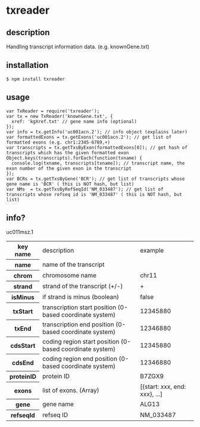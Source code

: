 txreader
=========

description
------------
Handling transcript information data.
(e.g. knownGene.txt)

installation
-------------

    $ npm install txreader

usage
------
    var TxReader = require('txreader');
    var tx = new TxReader('knownGene.txt', {
      xref: 'kgXref.txt' // gene name info (optional)
    });
    var info = tx.getInfo('uc001acn.2'); // info object (explains later)
    var formattedExons = tx.getExons('uc001acn.2'); // get list of formatted exons (e.g. chr1:2345-6789,+)
    var transcripts = tx.getTxsByExon(formattedExons[0]); // get hash of transcripts which has the given formatted exon
    Object.keys(transcripts).forEach(function(txname) {
      console.log(txname, transcripts[txname]); // transcript name, the exon number of the given exon in the transcript
    });
    var BCRs = tx.getTxsByGene('BCR'); // get list of transcripts whose gene name is 'BCR' ( this is NOT hash, but list)
    var NMs  = tx.getTxsByRefSeqId('NM_033487'); // get list of transcripts whose refseq id is 'NM_033487' ( this is NOT hash, but list)

info?
------

<table>
<tr><th>key name</th>
<td>description</td>
<td>example</td></tr>

<tr><th>name</th>
<td>name of the transcript</td>
<td></td>uc011msz.1</tr>

<tr><th>chrom</th>
<td>chromosome name</td>
<td>chr11</td></tr>

<tr><th>strand</th>
<td>strand of the transcript (+/-)</td>
<td>+</td></tr>

<tr><th>isMinus</th>
<td>if strand is minus (boolean)</td>
<td>false</td></tr>

<tr><th>txStart</th>
<td>transcription start position (0-based coordinate system)</td>
<td>12345880</td></tr>

<tr><th>txEnd</th>
<td>transcription end position (0-based coordinate system)</td>
<td>12346880</td></tr>

<tr><th>cdsStart</th>
<td>coding region start position (0-based coordinate system)</td>
<td>12345880</td></tr>

<tr><th>cdsEnd</th>
<td>coding region end position (0-based coordinate system)</td>
<td>12346880</td></tr>

<tr><th>proteinID</th>
<td>protein ID</td>
<td>B7ZGX9</td></tr>

<tr><th>exons</th>
<td>list of exons. (Array)</td>
<td>[{start: xxx, end: xxx}, ...]</td></tr>

<tr><th>gene</th>
<td>gene name</td>
<td>ALG13</td></tr>

<tr><th>refseqId</th>
<td>refseq ID</td>
<td>NM_033487</td></tr>



</table>
